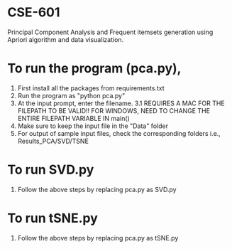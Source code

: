 # CSE-601
Principal Component Analysis and Frequent itemsets generation using Apriori algorithm and data visualization.

# To run the program (pca.py),
1. First install all the packages from requirements.txt
2. Run the program as "python pca.py"
3. At the input prompt, enter the filename.
    3.1 REQUIRES A MAC FOR THE FILEPATH TO BE VALID!! FOR WINDOWS, NEED TO CHANGE THE ENTIRE FILEPATH VARIABLE IN main()
4. Make sure to keep the input file in the "Data" folder
5. For output of sample input files, check the corresponding folders i.e., Results_PCA/SVD/TSNE

# To run SVD.py
1. Follow the above steps by replacing pca.py as SVD.py

# To run tSNE.py
1. Follow the above steps by replacing pca.py as tSNE.py